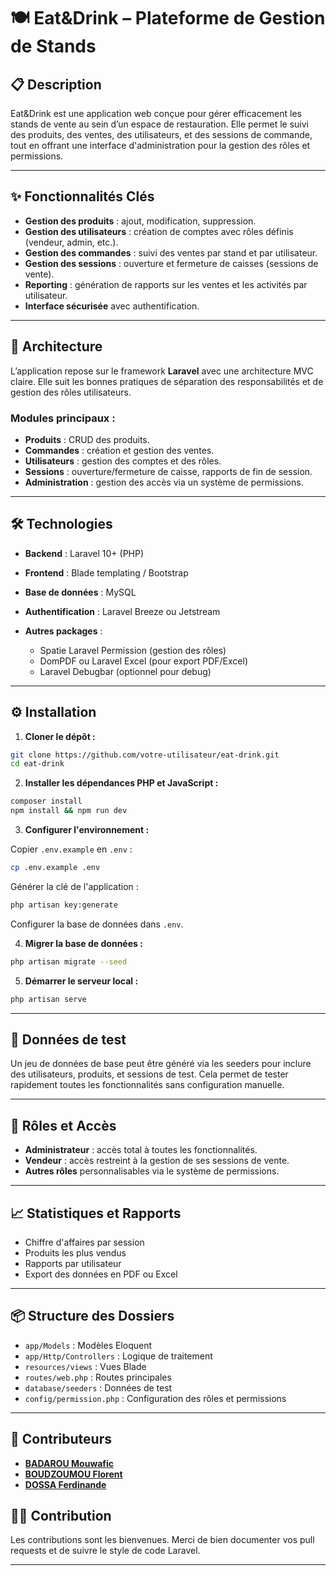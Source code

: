 # 🍽️ Eat\&Drink – Plateforme de Gestion de Stands

## 📋 Description

Eat\&Drink est une application web conçue pour gérer efficacement les stands de vente au sein d’un espace de restauration. Elle permet le suivi des produits, des ventes, des utilisateurs, et des sessions de commande, tout en offrant une interface d'administration pour la gestion des rôles et permissions.

---

## ✨ Fonctionnalités Clés

* **Gestion des produits** : ajout, modification, suppression.
* **Gestion des utilisateurs** : création de comptes avec rôles définis (vendeur, admin, etc.).
* **Gestion des commandes** : suivi des ventes par stand et par utilisateur.
* **Gestion des sessions** : ouverture et fermeture de caisses (sessions de vente).
* **Reporting** : génération de rapports sur les ventes et les activités par utilisateur.
* **Interface sécurisée** avec authentification.

---

## 🧱 Architecture

L’application repose sur le framework **Laravel** avec une architecture MVC claire. Elle suit les bonnes pratiques de séparation des responsabilités et de gestion des rôles utilisateurs.

### Modules principaux :

* **Produits** : CRUD des produits.
* **Commandes** : création et gestion des ventes.
* **Utilisateurs** : gestion des comptes et des rôles.
* **Sessions** : ouverture/fermeture de caisse, rapports de fin de session.
* **Administration** : gestion des accès via un système de permissions.

---

## 🛠️ Technologies

* **Backend** : Laravel 10+ (PHP)
* **Frontend** : Blade templating / Bootstrap
* **Base de données** : MySQL
* **Authentification** : Laravel Breeze ou Jetstream
* **Autres packages** :

  * Spatie Laravel Permission (gestion des rôles)
  * DomPDF ou Laravel Excel (pour export PDF/Excel)
  * Laravel Debugbar (optionnel pour debug)

---

## ⚙️ Installation

1. **Cloner le dépôt :**

```bash
git clone https://github.com/votre-utilisateur/eat-drink.git
cd eat-drink
```

2. **Installer les dépendances PHP et JavaScript :**

```bash
composer install
npm install && npm run dev
```

3. **Configurer l'environnement :**

Copier `.env.example` en `.env` :

```bash
cp .env.example .env
```

Générer la clé de l'application :

```bash
php artisan key:generate
```

Configurer la base de données dans `.env`.

4. **Migrer la base de données :**

```bash
php artisan migrate --seed
```

5. **Démarrer le serveur local :**

```bash
php artisan serve
```

---

## 🧪 Données de test

Un jeu de données de base peut être généré via les seeders pour inclure des utilisateurs, produits, et sessions de test. Cela permet de tester rapidement toutes les fonctionnalités sans configuration manuelle.

---

## 🔐 Rôles et Accès

* **Administrateur** : accès total à toutes les fonctionnalités.
* **Vendeur** : accès restreint à la gestion de ses sessions de vente.
* **Autres rôles** personnalisables via le système de permissions.

---

## 📈 Statistiques et Rapports

* Chiffre d'affaires par session
* Produits les plus vendus
* Rapports par utilisateur
* Export des données en PDF ou Excel

---

## 📦 Structure des Dossiers

* `app/Models` : Modèles Eloquent
* `app/Http/Controllers` : Logique de traitement
* `resources/views` : Vues Blade
* `routes/web.php` : Routes principales
* `database/seeders` : Données de test
* `config/permission.php` : Configuration des rôles et permissions

---

## 🤝 Contributeurs

- [**BADAROU Mouwafic**](https://github.com/mouwaficbdr)
- [**BOUDZOUMOU Florent**](https://github.com/Florent242)
- [**DOSSA Ferdinande**]()


## 🧑‍💻 Contribution

Les contributions sont les bienvenues. Merci de bien documenter vos pull requests et de suivre le style de code Laravel.

---
